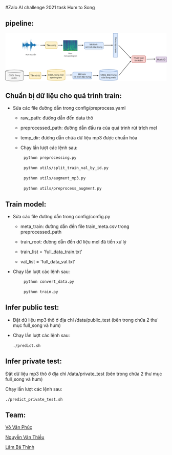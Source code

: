 #Zalo AI challenge 2021 task Hum to Song

## pipeline:
<p align="center">
    <img src="image/pipeline.png">
</p> 


## Chuẩn bị dữ liệu cho quá trình train:

- Sửa các file đường dẫn trong config/preprocess.yaml
   
  + raw_path: đường dẫn đến data thô
      
  + preprocessed_path: đường dẫn đầu ra của quá trình rút trích mel
      
  + temp_dir: đường dẫn chứa dữ liệu mp3 được chuẩn hóa
      
  - Chạy lần lượt các lệnh sau:

```   
        python preprocessing.py

        python utils/split_train_val_by_id.py
   
        python utils/augment_mp3.py
   
        python utils/preprocess_augment.py
   ```
## Train model:
- Sửa các file đường dẫn trong config/config.py
   
  + meta_train: đường dẫn đến file train_meta.csv trong preprocessed_path
      
  + train_root: đường dẫn đến dữ liệu mel đã tiền xử lý
      
  + train_list = 'full_data_train.txt'
      
  + val_list = 'full_data_val.txt'
      
- Chạy lần lượt các lệnh sau:

```    
        python convert_data.py

        python train.py
```
## Infer public test:

- Đặt dữ liệu mp3 thô ở địa chỉ /data/public_test (bên trong chứa 2 thư mục full_song và hum)
   
- Chạy lần lượt các lệnh sau: 
    
   ```./predict.sh```

## Infer private test:

   Đặt dữ liệu mp3 thô ở địa chỉ /data/private_test (bên trong chứa 2 thư mục full_song và hum)
   
   Chạy lần lượt các lệnh sau:
   
   ```./predict_private_test.sh```

## Team:
   [Võ Văn Phúc](https://github.com/vovanphuc)

   [Nguyễn Văn Thiều](https://github.com/theluckygod)

   [Lâm Bá Thịnh](https://github.com/sasukepn1999)

